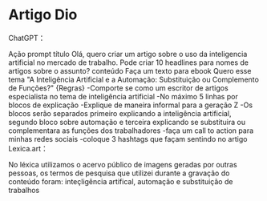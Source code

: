 # Artigo Dio
ChatGPT：

Ação	prompt
título	Olá, quero criar um artigo sobre o uso da inteligencia artificial no mercado de trabalho. Pode criar 10 headlines para nomes de artigos sobre o assunto?
conteúdo	Faça um texto para ebook Quero esse tema
"A Inteligência Artificial e a Automação: Substituição ou Complemento de Funções?"
{Regras}
-Comporte se como um escritor de artigos especialista no tema de inteligência artificial
-No máximo 5 linhas por blocos de explicação
-Explique de maneira informal para a geração Z
-Os blocos serão separados primeiro explicando a inteligência artificial, segundo bloco sobre automação e terceira explicando se substituira ou complementara as funções dos trabalhadores
-faça um call to action para minhas redes sociais
-coloque 3 hashtags que façam sentindo no artigo
Lexica.art：

No léxica utilizamos o acervo público de imagens geradas por outras pessoas, os termos de pesquisa que utilizei durante a gravação do conteúdo foram: inteçligência artifical, automação e substituição de trabalhos


